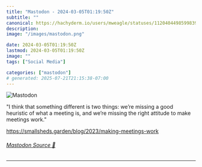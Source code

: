 ```yaml
---
title: "Mastodon - 2024-03-05T01:19:50Z"
subtitle: ""
canonical: https://hachyderm.io/users/mweagle/statuses/112040449859983906
description:
image: "/images/mastodon.png"

date: 2024-03-05T01:19:50Z
lastmod: 2024-03-05T01:19:50Z
image: ""
tags: ["Social Media"]

categories: ["mastodon"]
# generated: 2025-07-21T21:15:38-07:00
---
```

![Mastodon](/images/mastodon.png)

<p>&quot;I think that something different is two things: we’re missing a good heuristic of what a meeting is, and we’re missing the right attitude to make meetings work.&quot;</p><p><a href="https://smallsheds.garden/blog/2023/making-meetings-work" target="_blank" rel="nofollow noopener noreferrer" translate="no"><span class="invisible">https://</span><span class="ellipsis">smallsheds.garden/blog/2023/ma</span><span class="invisible">king-meetings-work</span></a></p>


###### [Mastodon Source 🐘](https://hachyderm.io/@mweagle/112040449859983906)

___
